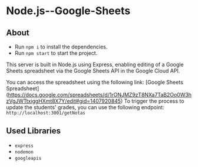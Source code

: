 # Node.js--Google-Sheets

## About
- Run `npm i` to install the dependencies.
- Run `npm start` to start the project.

This server is built in Node.js using Express, enabling editing of a Google Sheets spreadsheet via the Google Sheets API in the Google Cloud API.

You can access the spreadsheet using the following link: [Google Sheets Spreadsheet]
(https://docs.google.com/spreadsheets/d/1rONJMZ9zT8NXa7TaB2Oo0W3hzVgJWTtxiggHXmt8X7Y/edit#gid=1407920845)
To trigger the process to update the students' grades, you can use the following endpoint: `http://localhost:3001/getNotas`

## Used Libraries
- `express`
- `nodemon`
- `googleapis`
